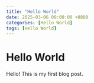 ```yaml
---
title: "Hello World"
date: 2025-03-06 00:00:00 +0800
categories: [Hello World]
tags: [Hello World]
---
```


# Hello World

Hello! This is my first blog post.